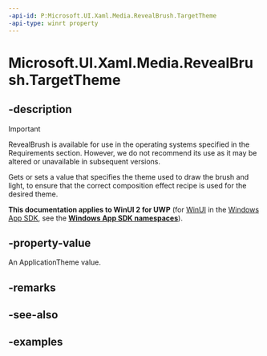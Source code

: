 ```yaml
---
-api-id: P:Microsoft.UI.Xaml.Media.RevealBrush.TargetTheme
-api-type: winrt property
---
```

<!-- Property syntax.
public ApplicationTheme TargetTheme { get;  set; }
-->

# Microsoft.UI.Xaml.Media.RevealBrush.TargetTheme


## -description

> [!Important]
> RevealBrush is available for use in the operating systems specified in the Requirements section. However, we do not recommend its use as it may be altered or unavailable in subsequent versions.

Gets or sets a value that specifies the theme used to draw the brush and light, to ensure that the correct composition effect recipe is used for the desired theme.


**This documentation applies to WinUI 2 for UWP** (for [WinUI](/windows/apps/winui/winui3/) in the [Windows App SDK](/windows/apps/windows-app-sdk/), see the **[Windows App SDK namespaces](/windows/windows-app-sdk/api/winrt/)**).

## -property-value

An ApplicationTheme value.


## -remarks


## -see-also


## -examples


